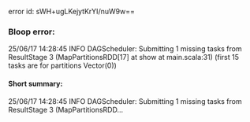 error id: sWH+ugLKejytKrYI/nuW9w==
### Bloop error:

25/06/17 14:28:45 INFO DAGScheduler: Submitting 1 missing tasks from ResultStage 3 (MapPartitionsRDD[17] at show at main.scala:31) (first 15 tasks are for partitions Vector(0))
#### Short summary: 

25/06/17 14:28:45 INFO DAGScheduler: Submitting 1 missing tasks from ResultStage 3 (MapPartitionsRDD...